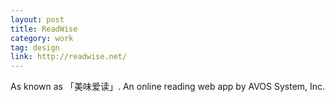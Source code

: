 ```yaml
---
layout: post
title: ReadWise
category: work
tag: design
link: http://readwise.net/
---
```


<div class=txt>
  As known as 「美味爱读」. An online reading web app by AVOS System, Inc.
</div>
